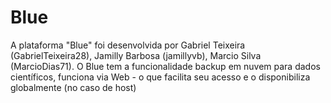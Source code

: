 # Blue
A plataforma "Blue" foi desenvolvida por Gabriel Teixeira (GabrielTeixeira28), Jamilly Barbosa (jamillyvb), Marcio Silva (MarcioDias71). O Blue tem a funcionalidade backup em nuvem para dados científicos, funciona via Web - o que facilita seu acesso e o disponibiliza globalmente (no caso de host)
